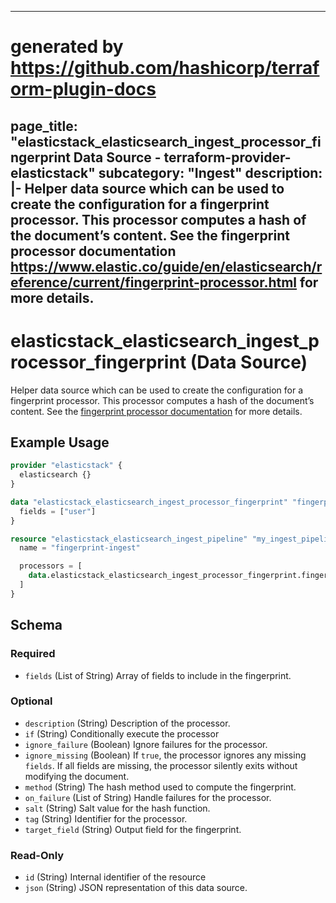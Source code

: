 
---
# generated by https://github.com/hashicorp/terraform-plugin-docs
page_title: "elasticstack_elasticsearch_ingest_processor_fingerprint Data Source - terraform-provider-elasticstack"
subcategory: "Ingest"
description: |-
  Helper data source which can be used to create the configuration for a fingerprint processor. This processor computes a hash of the document’s content. See the fingerprint processor documentation https://www.elastic.co/guide/en/elasticsearch/reference/current/fingerprint-processor.html for more details.
---

# elasticstack_elasticsearch_ingest_processor_fingerprint (Data Source)

Helper data source which can be used to create the configuration for a fingerprint processor. This processor computes a hash of the document’s content. See the [fingerprint processor documentation](https://www.elastic.co/guide/en/elasticsearch/reference/current/fingerprint-processor.html) for more details.

## Example Usage

```terraform
provider "elasticstack" {
  elasticsearch {}
}

data "elasticstack_elasticsearch_ingest_processor_fingerprint" "fingerprint" {
  fields = ["user"]
}

resource "elasticstack_elasticsearch_ingest_pipeline" "my_ingest_pipeline" {
  name = "fingerprint-ingest"

  processors = [
    data.elasticstack_elasticsearch_ingest_processor_fingerprint.fingerprint.json
  ]
}
```

<!-- schema generated by tfplugindocs -->
## Schema

### Required

- `fields` (List of String) Array of fields to include in the fingerprint.

### Optional

- `description` (String) Description of the processor.
- `if` (String) Conditionally execute the processor
- `ignore_failure` (Boolean) Ignore failures for the processor.
- `ignore_missing` (Boolean) If `true`, the processor ignores any missing `fields`. If all fields are missing, the processor silently exits without modifying the document.
- `method` (String) The hash method used to compute the fingerprint.
- `on_failure` (List of String) Handle failures for the processor.
- `salt` (String) Salt value for the hash function.
- `tag` (String) Identifier for the processor.
- `target_field` (String) Output field for the fingerprint.

### Read-Only

- `id` (String) Internal identifier of the resource
- `json` (String) JSON representation of this data source.
